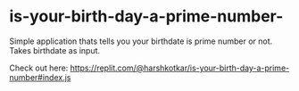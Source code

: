 # is-your-birth-day-a-prime-number-

Simple application thats tells you your birthdate is prime number or not.
Takes birthdate as input.


Check out here: https://replit.com/@harshkotkar/is-your-birth-day-a-prime-number#index.js
